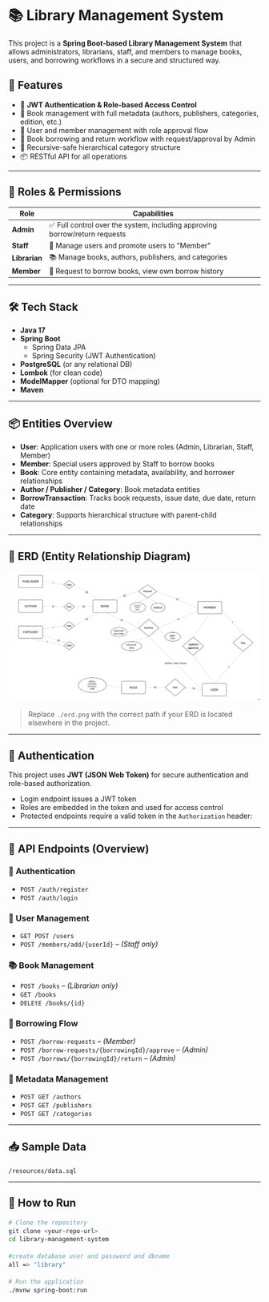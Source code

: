 # 📚 Library Management System

This project is a **Spring Boot-based Library Management System** that allows administrators, librarians, staff, and members to manage books, users, and borrowing workflows in a secure and structured way.

## 🔧 Features

- 🔐 **JWT Authentication & Role-based Access Control**
- 📘 Book management with full metadata (authors, publishers, categories, edition, etc.)
- 👥 User and member management with role approval flow
- 🔄 Book borrowing and return workflow with request/approval by Admin
- 🧠 Recursive-safe hierarchical category structure
- 📦 RESTful API for all operations

---

## 🧪 Roles & Permissions

| Role      | Capabilities |
|-----------|--------------|
| **Admin** | ✅ Full control over the system, including approving borrow/return requests |
| **Staff** | 👥 Manage users and promote users to "Member" |
| **Librarian** | 📚 Manage books, authors, publishers, and categories |
| **Member** | 📩 Request to borrow books, view own borrow history |

---

## 🛠️ Tech Stack

- **Java 17**
- **Spring Boot**
  - Spring Data JPA
  - Spring Security (JWT Authentication)
- **PostgreSQL** (or any relational DB)
- **Lombok** (for clean code)
- **ModelMapper** (optional for DTO mapping)
- **Maven**

---

## 📦 Entities Overview

- **User**: Application users with one or more roles (Admin, Librarian, Staff, Member)
- **Member**: Special users approved by Staff to borrow books
- **Book**: Core entity containing metadata, availability, and borrower relationships
- **Author / Publisher / Category**: Book metadata entities
- **BorrowTransaction**: Tracks book requests, issue date, due date, return date
- **Category**: Supports hierarchical structure with parent-child relationships

---

## 📸 ERD (Entity Relationship Diagram)

![ERD](./erd.png)

> Replace `./erd.png` with the correct path if your ERD is located elsewhere in the project.

---

## 🔐 Authentication

This project uses **JWT (JSON Web Token)** for secure authentication and role-based authorization.

- Login endpoint issues a JWT token
- Roles are embedded in the token and used for access control
- Protected endpoints require a valid token in the `Authorization` header:



---

## 🚀 API Endpoints (Overview)

### 🔑 Authentication
- `POST /auth/register`
- `POST /auth/login`

### 👤 User Management
- `GET POST /users`
- `POST /members/add/{userId}` – _(Staff only)_

### 📚 Book Management
- `POST /books` – _(Librarian only)_
- `GET /books`
- `DELEtE /books/{id}`

### 🔄 Borrowing Flow
- `POST /borrow-requests` – _(Member)_
- `POST /borrow-requests/{borrowingId}/approve` – _(Admin)_
- `POST /borrows/{borrowingId}/return` – _(Admin)_

### 📁 Metadata Management
- `POST GET /authors`
- `POST GET /publishers`
- `POST GET /categories`

---

## 📥 Sample Data

 `/resources/data.sql` 

---

## 📌 How to Run

```bash
# Clone the repository
git clone <your-repo-url>
cd library-management-system

#create database user and password and dbname 
all => "library"

# Run the application
./mvnw spring-boot:run

